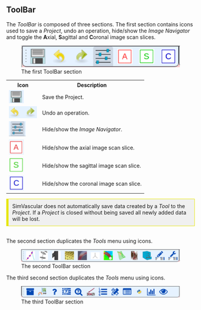 <h2 id="gui_toolbar"> ToolBar </h2>

The <i>ToolBar</i> is composed of three sections. The first section contains icons used to save a <i>Project</i>, undo an operation, hide/show
the <i>Image Navigator</i> and toggle the <b>A</b>xial, <b>S</b>agittal and <b>C</b>oronal image scan slices.

<figure>
  <img class="svImg svImgMd"  src="documentation/quickguide/gui/images/toolbar-1.png"> 
  <figcaption class="svCaption">The first ToolBar section </figcaption>
</figure>

<table class="table table-bordered" style="width:100%">
  <tr>
    <th> Icon </th>
    <th> Description </th>
  </tr>

  <tr>
    <td> <img src="documentation/quickguide/gui/images/gui-save-icon.png" width="40" height="35"> </td>
    <td> Save the Project. </td>
  </tr>

  <tr>
    <td> <img src="documentation/quickguide/gui/images/gui-undo-icon.png" width="75" height="32"> </td>
    <td> Undo an operation. </td>
  </tr>

  <tr>
    <td> <img src="documentation/quickguide/gui/images/gui-img-nav-icon.png" width="45" height="40"> </td>
    <td> Hide/show the <i>Image Navigator</i>. </td>
  </tr>

  <tr>
    <td> <img src="documentation/quickguide/gui/images/gui-a-plane-icon.png" width="40" height="40"> </td>
    <td> Hide/show the axial image scan slice. </td>
  </tr>

  <tr>
    <td> <img src="documentation/quickguide/gui/images/gui-s-plane-icon.png" width="40" height="40"> </td>
    <td> Hide/show the sagittal image scan slice. </td>
  </tr>

  <tr>
    <td> <img src="documentation/quickguide/gui/images/gui-c-plane-icon.png" width="40" height="40"> </td>
    <td> Hide/show the coronal image scan slice. </td>
  </tr>


</table> 


<div style="background-color: #F0F0F0; padding: 10px; border: 1px solid #e6e600; border-left: 6px solid #e6e600">
SimVascular does not automatically save data created by a <i>Tool</i> to the <i>Project</i>. If a <i>Project</i> is closed without
being saved all newly added data will be lost. 
</div>
<br>


The second section duplicates the _Tools_ menu using icons. 

<figure>
  <img class="svImg svImgMd"  src="documentation/quickguide/gui/images/toolbar-2.png"> 
  <figcaption class="svCaption"> The second ToolBar section</figcaption>
</figure>

The third second section duplicates the _Tools_ menu using icons. 

<figure>
  <img class="svImg svImgMd"  src="documentation/quickguide/gui/images/toolbar-3.png"> 
  <figcaption class="svCaption"> The third ToolBar section</figcaption>
</figure>


